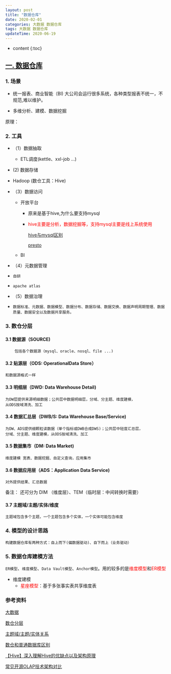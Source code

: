 ```yaml
---
layout: post
title: "数据仓库"
date: 2020-02-01
categories: 大数据 数据仓库
tags: 大数据 数据仓库
updateTime: 2020-06-19
---
```


* content
{:toc}

## [一. 数据仓库](https://baike.baidu.com/item/%E6%95%B0%E6%8D%AE%E4%BB%93%E5%BA%93)

### 1. 场景

-	统一报表、商业智能（BI)
大公司会运行很多系统，各种类型报表不统一，不规范,难以维护。

-	多维分析、建模、数据挖掘

原理：

### 2. 工具

-	（1）数据抽取

	- ETL调度(kettle、xxl-job ...)
	
	  


-    (2)  数据存储


  - Hadoop (数仓工具：Hive)

    

- （3）数据访问


  - 开放平台


    - 原来是基于hive,为什么要支持mysql

    - <font color='red'>hive主要是分析，数据挖掘等，支持mysql主要是线上系统使用</font>

      [hive与mysql区别](https://blog.csdn.net/weixin_42713690/article/details/106138383)

      [presto](https://zhuanlan.zhihu.com/p/293775390)

  - BI

    

-	 （4）元数据管理


   -	 自研
   -	 apache atlas

-	 （5）数据治理


   -	 数据标准、元数据、数据模型、数据分布、数据存储、数据交换、数据声明周期管理、数据质量、数据安全以及数据共享服务。

      

### 3. 数仓分层



#### 3.1 数据源（SOURCE)

		包括各个数据源（mysql、oracle、nosql、file ...)



#### 3.2 贴源层（ODS: OperationalData Store）

	和数据源格式一样



#### 3.3 明细层（DWD: Data Warehouse Detail)

	为DW层提供来源明细数据；公共层中数据明细层，分域、分主题、维度建模，
	从ODS按域清洗、加工



#### 3.4 数据汇总层（DWB/S: Data Warehouse Base/Service)

	为DW、ADS提供细颗粒读数据（单个指标或DWB合成DWS)；公共层中轻度汇总层，
	分域、分主题、维度建模，从ODS按域清洗、加工



#### 3.5 数据集市（DM: Data Market)

	维度建模 宽表、数据挖掘、自定义查询，应用集市



#### 3.6 数据应用层（ADS：Application Data Service)

	对外提供结果、汇总数据

备注： 还可分为 DIM （维度层）、TEM（临时层：中间转换时需要）



#### 3.7 主题域/主题/实体/维度

	主题域包含多个主题，一个主题包含多个实体，一个实体可能包含维度



### 4. 模型的设计思路

​	`构建数据仓库有两种方式：自上而下(偏数据驱动)、自下而上（业务驱动）`



### 5. 数据仓库建模方法

​	`ER模型`、`维度模型`、`Data Vault模型`、`Anchor模型`。用的较多的是<font color='red'>维度模型</font>和<font color='red'>ER模型</font>

- 维度建模
  - <font color='red'>星座模型</font>：基于多张事实表共享维度表



### 参考资料

[大数据](https://baike.baidu.com/item/%E5%A4%A7%E6%95%B0%E6%8D%AE/1356941?fr=aladdin)

[数仓分层](https://blog.csdn.net/m0_37125796/article/details/90769178)

[主题域/主题/实体关系](https://www.cnblogs.com/hadoopdev/p/4458775.html)

[数仓和普通数据库区别](https://blog.csdn.net/sun_0128/article/details/107734394)

[【Hive】深入理解Hive的优缺点以及架构原理](https://blog.csdn.net/qq_43771096/article/details/109481655)

[常见开源OLAP技术架构对比](https://zhuanlan.zhihu.com/p/266402829)

